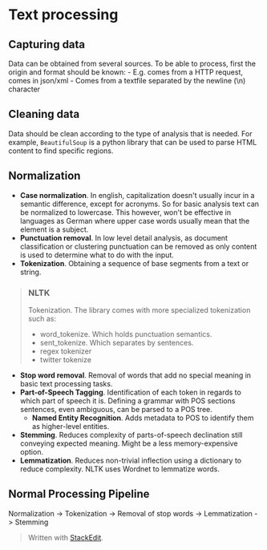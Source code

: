 # Text processing

## Capturing data

Data can be obtained from several sources. To be able to process, first the origin and format should be known: 
	- E.g. comes from a HTTP request, comes in json/xml
	- Comes from a textfile separated by the newline (\n) character

## Cleaning data

Data should be clean according to the type of analysis that is needed. For example, `BeautifulSoup` is a python library that can be used to parse HTML content to find specific regions.

## Normalization

- **Case normalization**. In english, capitalization doesn't usually incur in a semantic difference, except for acronyms. So for basic analysis text can be normalized to lowercase. 
This however, won't be effective in languages as German where upper case words usually mean that the element is a subject.
- **Punctuation removal**. In low level detail analysis, as document classification or clustering punctuation can be removed as only content is used to determine what to do with the input.
- **Tokenization**. Obtaining a sequence of base segments from a text or string.

> ### NLTK 
> 
> Tokenization. The library comes with more specialized tokenization
> such as:
> 	- word_tokenize. Which holds punctuation semantics.
> 	- sent_tokenize. Which separates by sentences.
> 	- regex tokenizer
> 	- twitter tokenize

- **Stop word removal**. Removal of words that add no special meaning in basic text processing tasks.
- **Part-of-Speech Tagging**. Identification of each token in regards to which part of speech it is. Defining a grammar with POS sections sentences, even ambiguous, can be parsed to a POS tree.
	- **Named Entity Recognition**. Adds metadata to POS to identify them as higher-level entities.
- **Stemming**. Reduces complexity of parts-of-speech declination still conveying expected meaning. Might be a less memory-expensive option.
- **Lemmatization**. Reduces non-trivial inflection using a dictionary to reduce complexity. NLTK uses Wordnet to lemmatize words.

## Normal Processing Pipeline 

Normalization -> 
Tokenization -> 
Removal of stop words -> 
Lemmatization -> 
Stemming

> Written with [StackEdit](https://stackedit.io/).
<!--stackedit_data:
eyJoaXN0b3J5IjpbLTE1MDMzNTgwNDIsLTM0MDI1MDU0NSwtMT
M0MjI1NDI2LDEyMzYwNDM1NDQsLTY1NTg5NDAzXX0=
-->